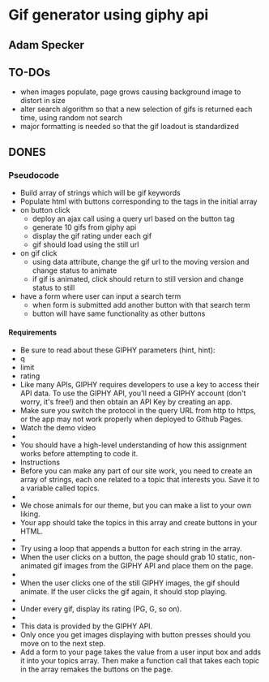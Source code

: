 # Gif generator using giphy api
## Adam Specker

## TO-DOs
* when images populate, page grows causing background image to distort in size
* alter search algorithm so that a new selection of gifs is returned each time, using random not search
* major formatting is needed so that the gif loadout is standardized

## DONES

### Pseudocode
* Build array of strings which will be gif keywords
* Populate html with buttons corresponding to the tags in the initial array
* on button click
    * deploy an ajax call using a query url based on the button tag
    * generate 10 gifs from giphy api
    * display the gif rating under each gif
    * gif should load using the still url
* on gif click 
    * using data attribute, change the gif url to the moving version and change status to animate
    * if gif is animated, click should return to still version and change status to still
* have a form where user can input a search term
    * when form is submitted add another button with that search term
    * button will have same functionality as other buttons

#### Requirements

* Be sure to read about these GIPHY parameters (hint, hint):
* q
* limit
* rating
* Like many APIs, GIPHY requires developers to use a key to access their API data. To use the GIPHY API, you'll need a GIPHY account (don't worry, it's free!) and then obtain an API Key by creating an app.
* Make sure you switch the protocol in the query URL from http to https, or the app may not work properly when deployed to Github Pages.
* Watch the demo video
* 
* You should have a high-level understanding of how this assignment works before attempting to code it.
* Instructions
* Before you can make any part of our site work, you need to create an array of strings, each one related to a topic that interests you. Save it to a variable called topics.
* 
* We chose animals for our theme, but you can make a list to your own liking.
* Your app should take the topics in this array and create buttons in your HTML.
* 
* Try using a loop that appends a button for each string in the array.
* When the user clicks on a button, the page should grab 10 static, non-animated gif images from the GIPHY API and place them on the page.
* 
* When the user clicks one of the still GIPHY images, the gif should animate. If the user clicks the gif again, it should stop playing.
* 
* Under every gif, display its rating (PG, G, so on).
* 
* This data is provided by the GIPHY API.
* Only once you get images displaying with button presses should you move on to the next step.
* Add a form to your page takes the value from a user input box and adds it into your topics array. Then make a function call that takes each topic in the array remakes the buttons on the page.
